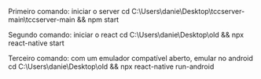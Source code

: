 Primeiro comando: iniciar o server
cd C:\Users\danie\Desktop\tccserver-main\tccserver-main && npm start

Segundo comando: iniciar o react
cd C:\Users\danie\Desktop\old && npx react-native start

Terceiro comando: com um emulador compatível aberto, emular no android
cd C:\Users\danie\Desktop\old && npx react-native run-android
